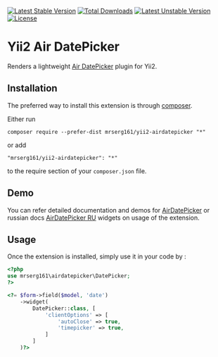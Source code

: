 [![Latest Stable Version](https://poser.pugx.org/mrserg161/yii2-airdatepicker/v/stable)](https://packagist.org/packages/mrserg161/yii2-airdatepicker)
[![Total Downloads](https://poser.pugx.org/mrserg161/yii2-airdatepicker/downloads)](https://packagist.org/packages/mrserg161/yii2-airdatepicker)
[![Latest Unstable Version](https://poser.pugx.org/mrserg161/yii2-airdatepicker/v/unstable)](https://packagist.org/packages/mrserg161/yii2-airdatepicker)
[![License](https://poser.pugx.org/mrserg161/yii2-airdatepicker/license)](https://packagist.org/packages/mrserg161/yii2-airdatepicker)

Yii2 Air DatePicker
=============
Renders a lightweight [Air DatePicker](https://github.com/t1m0n/air-datepicker) plugin for Yii2.

Installation
------------

The preferred way to install this extension is through [composer](http://getcomposer.org/download/).

Either run

```
composer require --prefer-dist mrserg161/yii2-airdatepicker "*"
```

or add

```
"mrserg161/yii2-airdatepicker": "*"
```

to the require section of your `composer.json` file.

Demo
-----

You can refer detailed documentation and demos for [AirDatePicker](http://t1m0n.name/air-datepicker/docs/) or russian docs [AirDatePicker RU](http://t1m0n.name/air-datepicker/docs/index-ru.html) widgets on usage of the extension.

Usage
-----

Once the extension is installed, simply use it in your code by  :

```php
<?php
use mrserg161\airdatepicker\DatePicker;
?>

<?= $form->field($model, 'date')
    ->widget(
        DatePicker::class, [
            'clientOptions' => [
                'autoClose' => true,
                'timepicker' => true,
            ]
        ]
    )?>
```